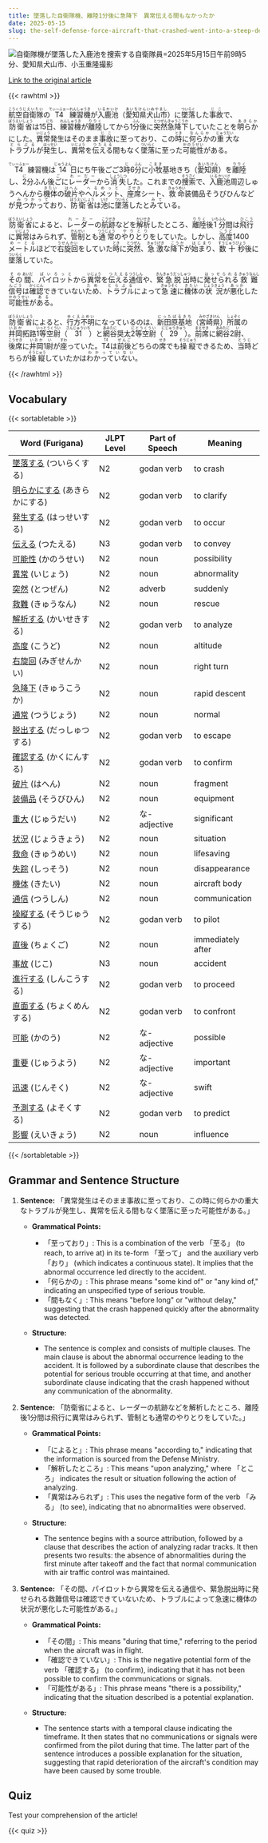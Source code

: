 ```yaml
---
title: 墜落した自衛隊機、離陸1分後に急降下　異常伝える間もなかったか
date: 2025-05-15
slug: the-self-defense-force-aircraft-that-crashed-went-into-a-steep-descent-one-minute-after-takeoff-possibly-without-having-the-chance-to-report-any-abnormalities
---
```


![自衛隊機が墜落した入鹿池を捜索する自衛隊員=2025年5月15日午前9時5分、愛知県犬山市、小玉重隆撮影](https://www.asahicom.jp/imgopt/img/b2fbf50f14/comm_L/AS20250515002912.jpg "自衛隊機が墜落した入鹿池を捜索する自衛隊員=2025年5月15日午前9時5分、愛知県犬山市、小玉重隆撮影")

[Link to the original article](https://asahi.com/articles/AST5H2QV6T5HUQIP00JM.html?iref=comtop_7_03)

{{< rawhtml >}}
<p><ruby>航空<rt>こうくう</rt></ruby><ruby>自衛隊<rt>じえいたい</rt></ruby>の<ruby>T4<rt>てぃーふぉー</rt></ruby><ruby>練習機<rt>れんしゅうき</rt></ruby>が<ruby>入鹿池<rt>いるかいけ</rt></ruby>（<ruby>愛知県<rt>あいちけん</rt></ruby><ruby>犬山市<rt>いぬやまし</rt></ruby>）に<ruby>墜落<rt>ついらく</rt></ruby>した<ruby>事故<rt>じこ</rt></ruby>で、<ruby>防衛省<rt>ぼうえいしょう</rt></ruby>は15<ruby>日<rt>にち</rt></ruby>、<ruby>練習機<rt>れんしゅうき</rt></ruby>が<ruby>離陸<rt>りりく</rt></ruby>してから1<ruby>分<rt>ふん</rt></ruby>後に<ruby>突然<rt>とつぜん</rt></ruby><ruby>急降下<rt>きゅうこうか</rt></ruby>していたことを<ruby>明らか<rt>あきらか</rt></ruby>にした。<ruby>異常<rt>いじょう</rt></ruby>発生はそのまま<ruby>事故<rt>じこ</rt></ruby>に至っており、この<ruby>時<rt>とき</rt></ruby>に<ruby>何らか<rt>なんらか</rt></ruby>の<ruby>重大<rt>じゅうだい</rt></ruby>な<ruby>トラブル<rt>とらぶる</rt></ruby>が<ruby>発生<rt>はっせい</rt></ruby>し、<ruby>異常<rt>いじょう</rt></ruby>を<ruby>伝える<rt>つたえる</rt></ruby>間もなく<ruby>墜落<rt>ついらく</rt></ruby>に至った<ruby>可能性<rt>かのうせい</rt></ruby>がある。</p>

<p><ruby>T4<rt>てぃーふぉー</rt></ruby>練習機は<ruby>14<rt>じゅうよん</rt></ruby>日<ruby>にち</rt></ruby>午後<ruby>ごご</rt></ruby>3<ruby>時<rt>じ</rt></ruby>6<ruby>分<rt>ふん</rt></ruby>に<ruby>小牧<rt>こまき</rt></ruby>基地<ruby>きち</rt></ruby>（<ruby>愛知県<rt>あいちけん</rt></ruby>）を<ruby>離陸<rt>りりく</rt></ruby>し、<ruby>2<rt>に</rt></ruby>分<ruby>ふん</rt></ruby>後<ruby>ご<rt>ご</rt></ruby>に<ruby>レーダー<rt>れーだー</rt></ruby>から<ruby>消失<rt>しょうしつ</rt></ruby>した。これまでの<ruby>捜索<rt>そうさく</rt></ruby>で、<ruby>入鹿池<rt>いるかいけ</rt></ruby>周辺<ruby>しゅうへん</rt></ruby>から<ruby>機体<rt>きたい</rt></ruby>の<ruby>破片<rt>はへん</rt></ruby>や<ruby>ヘルメット<rt>へるめっと</rt></ruby>、<ruby>座席<rt>ざせき</rt></ruby>シート、<ruby>救命<rt>きゅうめい</rt></ruby>装備品<ruby>そうびひん</rt></ruby>などが<ruby>見つかって<rt>みつかって</rt></ruby>おり、<ruby>防衛省<rt>ぼうえいしょう</rt></ruby>は<ruby>池<rt>いけ</rt></ruby>に<ruby>墜落<rt>ついらく</rt></ruby>したと<ruby>みて<rt>みて</rt></ruby>いる。</p>

<p><ruby>防衛省<rt>ぼうえいしょう</rt></ruby>によると、<ruby>レーダー<rt>れーだー</rt></ruby>の<ruby>航跡<rt>こうせき</rt></ruby>などを<ruby>解析<rt>かいせき</rt></ruby>したところ、<ruby>離陸<rt>りりく</rt></ruby>後<ruby>1<rt>いち</rt></ruby><ruby>分<rt>ふん</rt></ruby>間は<ruby>飛行<rt>ひこう</rt></ruby>に<ruby>異常<rt>いじょう</rt></ruby>はみられず、<ruby>管制<rt>かんせい</rt></ruby>とも<ruby>通常<rt>つうじょう</rt></ruby>の<ruby>やりとり<rt>やりとり</rt></ruby>をしていた。しかし、<ruby>高度<rt>こうど</rt></ruby>1400<ruby>メートル<rt>めーとる</rt></ruby>ほどで<ruby>右旋回<rt>うせんかい</rt></ruby>をしていた<ruby>時<rt>とき</rt></ruby>に<ruby>突然<rt>とつぜん</rt></ruby>、<ruby>急激<rt>きゅうげき</rt></ruby>な<ruby>降下<rt>こうか</rt></ruby>が<ruby>始まり<rt>はじまり</rt></ruby>、<ruby>数十秒<rt>すうじゅうびょう</rt></ruby>後に<ruby>墜落<rt>ついらく</rt></ruby>していた。</p>

<p><ruby>その<rt>その</rt></ruby><ruby>間<rt>あいだ</rt></ruby>、<ruby>パイロット<rt>ぱいろっと</rt></ruby>から<ruby>異常<rt>いじょう</rt></ruby>を<ruby>伝える<rt>つたえる</rt></ruby><ruby>通信<rt>つうしん</rt></ruby>や、<ruby>緊急<rt>きんきゅう</rt></ruby><ruby>脱出<rt>だっしゅつ</rt></ruby>時に<ruby>発せられる<rt>はっせられる</rt></ruby><ruby>救難信号<rt>きゅうなんしんごう</rt></ruby>は<ruby>確認<rt>かくにん</rt></ruby>できていない<ruby>ため<rt>ため</rt></ruby>、<ruby>トラブル<rt>とらぶる</rt></ruby>によって<ruby>急速<rt>きゅうそく</rt></ruby>に<ruby>機体<rt>きたい</rt></ruby>の<ruby>状況<rt>じょうきょう</rt></ruby>が<ruby>悪化<rt>あっか</rt></ruby>した<ruby>可能性<rt>かのうせい</rt></ruby>が<ruby>ある<rt>ある</rt></ruby>。</p>

<p><ruby>防衛省<rt>ぼうえいしょう</rt></ruby>によると、<ruby>行方不明<rt>ゆくえふめい</rt></ruby>になっているのは、<ruby>新田原基地<rt>にったばるきち</rt></ruby>（<ruby>宮崎県<rt>みやざきけん</rt></ruby>）<ruby>所属<rt>しょぞく</rt></ruby>の<ruby>井岡<rt>いおか</rt></ruby>拓路<ruby>1等空尉<rt>いっとうくうい</rt></ruby>（<ruby>31<rt>さんじゅういち</rt></ruby>）と<ruby>網谷<rt>あみたに</rt></ruby>奨太<ruby>2等空尉<rt>にとうくうい</rt></ruby>（<ruby>29<rt>にじゅうきゅう</rt></ruby>）。<ruby>前席<rt>まえせき</rt></ruby>に<ruby>網谷<rt>あみたに</rt></ruby>2<ruby>尉<rt>い</rt></ruby>、<ruby>後席<rt>こうせき</rt></ruby>に<ruby>井岡<rt>いおか</rt></ruby>1<ruby>尉<rt>い</rt></ruby>が<ruby>座<rt>すわ</rt></ruby>っていた。<ruby>T4<rt>T4</rt></ruby>は<ruby>前後<rt>ぜんご</rt></ruby>どちらの<ruby>席<rt>せき</rt></ruby>でも<ruby>操縦<rt>そうじゅう</rt></ruby>できるため、<ruby>当時<rt>とうじ</rt></ruby>どちらが<ruby>操縦<rt>そうじゅう</rt></ruby>していたかは<ruby>わかっていない<rt>わかっていない</rt></ruby>。</p>
{{< /rawhtml >}}

## Vocabulary


{{< sortabletable >}}

| Word (Furigana)       | JLPT Level | Part of Speech         | Meaning                          |
|-----------------------|------------|------------------------|----------------------------------|
|[墜落する](https://jisho.org/search/%E5%A2%9C%E8%90%BD%E3%81%99%E3%82%8B) (ついらくする)| N2         | godan verb             | to crash                         |
|[明らかにする](https://jisho.org/search/%E6%98%8E%E3%82%89%E3%81%8B%E3%81%AB%E3%81%99%E3%82%8B) (あきらかにする)| N2         | godan verb             | to clarify                       |
|[発生する](https://jisho.org/search/%E7%99%BA%E7%94%9F%E3%81%99%E3%82%8B) (はっせいする)| N2         | godan verb             | to occur                         |
|[伝える](https://jisho.org/search/%E4%BC%9D%E3%81%88%E3%82%8B) (つたえる)| N3         | godan verb             | to convey                        |
|[可能性](https://jisho.org/search/%E5%8F%AF%E8%83%BD%E6%80%A7) (かのうせい)| N2         | noun                   | possibility                      |
|[異常](https://jisho.org/search/%E7%95%B0%E5%B8%B8) (いじょう)| N2         | noun                   | abnormality                      |
|[突然](https://jisho.org/search/%E7%AA%81%E7%84%B6) (とつぜん)| N2         | adverb                 | suddenly                         |
|[救難](https://jisho.org/search/%E6%95%91%E9%9B%A3) (きゅうなん)| N2         | noun                   | rescue                           |
|[解析する](https://jisho.org/search/%E8%A7%A3%E6%9E%90%E3%81%99%E3%82%8B) (かいせきする)| N2         | godan verb             | to analyze                       |
|[高度](https://jisho.org/search/%E9%AB%98%E5%BA%A6) (こうど)| N2         | noun                   | altitude                         |
|[右旋回](https://jisho.org/search/%E5%8F%B3%E6%97%8B%E5%9B%9E) (みぎせんかい)| N2         | noun                   | right turn                       |
|[急降下](https://jisho.org/search/%E6%80%A5%E9%99%8D%E4%B8%8B) (きゅうこうか)| N2         | noun                   | rapid descent                    |
|[通常](https://jisho.org/search/%E9%80%9A%E5%B8%B8) (つうじょう)| N2         | noun                   | normal                           |
|[脱出する](https://jisho.org/search/%E8%84%B1%E5%87%BA%E3%81%99%E3%82%8B) (だっしゅつする)| N2         | godan verb             | to escape                        |
|[確認する](https://jisho.org/search/%E7%A2%BA%E8%AA%8D%E3%81%99%E3%82%8B) (かくにんする)| N2         | godan verb             | to confirm                       |
|[破片](https://jisho.org/search/%E7%A0%B4%E7%89%87) (はへん)| N2         | noun                   | fragment                         |
|[装備品](https://jisho.org/search/%E8%A3%85%E5%82%99%E5%93%81) (そうびひん)| N2         | noun                   | equipment                        |
|[重大](https://jisho.org/search/%E9%87%8D%E5%A4%A7) (じゅうだい)| N2         | な-adjective           | significant                      |
|[状況](https://jisho.org/search/%E7%8A%B6%E6%B3%81) (じょうきょう)| N2         | noun                   | situation                        |
|[救命](https://jisho.org/search/%E6%95%91%E5%91%BD) (きゅうめい)| N2         | noun                   | lifesaving                       |
|[失踪](https://jisho.org/search/%E5%A4%B1%E8%B8%AA) (しっそう)| N2         | noun                   | disappearance                    |
|[機体](https://jisho.org/search/%E6%A9%9F%E4%BD%93) (きたい)| N2         | noun                   | aircraft body                   |
|[通信](https://jisho.org/search/%E9%80%9A%E4%BF%A1) (つうしん)| N2         | noun                   | communication                    |
|[操縦する](https://jisho.org/search/%E6%93%8D%E7%B8%A6%E3%81%99%E3%82%8B) (そうじゅうする)| N2         | godan verb             | to pilot                         |
|[直後](https://jisho.org/search/%E7%9B%B4%E5%BE%8C) (ちょくご)| N2         | noun                   | immediately after                |
|[事故](https://jisho.org/search/%E4%BA%8B%E6%95%85) (じこ)| N3         | noun                   | accident                         |
|[進行する](https://jisho.org/search/%E9%80%B2%E8%A1%8C%E3%81%99%E3%82%8B) (しんこうする)| N2         | godan verb             | to proceed                       |
|[直面する](https://jisho.org/search/%E7%9B%B4%E9%9D%A2%E3%81%99%E3%82%8B) (ちょくめんする)| N2         | godan verb             | to confront                      |
|[可能](https://jisho.org/search/%E5%8F%AF%E8%83%BD) (かのう)| N2         | な-adjective           | possible                         |
|[重要](https://jisho.org/search/%E9%87%8D%E8%A6%81) (じゅうよう)| N2         | な-adjective           | important                        |
|[迅速](https://jisho.org/search/%E8%BF%85%E9%80%9F) (じんそく)| N2         | な-adjective           | swift                            |
|[予測する](https://jisho.org/search/%E4%BA%88%E6%B8%AC%E3%81%99%E3%82%8B) (よそくする)| N2         | godan verb             | to predict                       |
|[影響](https://jisho.org/search/%E5%BD%B1%E9%9F%BF) (えいきょう)| N2         | noun                   | influence                        |

{{< /sortabletable >}}


## Grammar and Sentence Structure

1. **Sentence:** 「異常発生はそのまま事故に至っており、この時に何らかの重大なトラブルが発生し、異常を伝える間もなく墜落に至った可能性がある。」

   - **Grammatical Points:**
     - 「至っており」: This is a combination of the verb 「至る」 (to reach, to arrive at) in its te-form 「至って」 and the auxiliary verb 「おり」 (which indicates a continuous state). It implies that the abnormal occurrence led directly to the accident.
     - 「何らかの」: This phrase means "some kind of" or "any kind of," indicating an unspecified type of serious trouble.
     - 「間もなく」: This means "before long" or "without delay," suggesting that the crash happened quickly after the abnormality was detected.

   - **Structure:**
     - The sentence is complex and consists of multiple clauses. The main clause is about the abnormal occurrence leading to the accident. It is followed by a subordinate clause that describes the potential for serious trouble occurring at that time, and another subordinate clause indicating that the crash happened without any communication of the abnormality.

2. **Sentence:** 「防衛省によると、レーダーの航跡などを解析したところ、離陸後1分間は飛行に異常はみられず、管制とも通常のやりとりをしていた。」

   - **Grammatical Points:**
     - 「によると」: This phrase means "according to," indicating that the information is sourced from the Defense Ministry.
     - 「解析したところ」: This means "upon analyzing," where 「ところ」 indicates the result or situation following the action of analyzing.
     - 「異常はみられず」: This uses the negative form of the verb 「みる」 (to see), indicating that no abnormalities were observed.

   - **Structure:**
     - The sentence begins with a source attribution, followed by a clause that describes the action of analyzing radar tracks. It then presents two results: the absence of abnormalities during the first minute after takeoff and the fact that normal communication with air traffic control was maintained.

3. **Sentence:** 「その間、パイロットから異常を伝える通信や、緊急脱出時に発せられる救難信号は確認できていないため、トラブルによって急速に機体の状況が悪化した可能性がある。」

   - **Grammatical Points:**
     - 「その間」: This means "during that time," referring to the period when the aircraft was in flight.
     - 「確認できていない」: This is the negative potential form of the verb 「確認する」 (to confirm), indicating that it has not been possible to confirm the communications or signals.
     - 「可能性がある」: This phrase means "there is a possibility," indicating that the situation described is a potential explanation.

   - **Structure:**
     - The sentence starts with a temporal clause indicating the timeframe. It then states that no communications or signals were confirmed from the pilot during that time. The latter part of the sentence introduces a possible explanation for the situation, suggesting that rapid deterioration of the aircraft's condition may have been caused by some trouble.

## Quiz

Test your comprehension of the article!

{{< quiz >}}